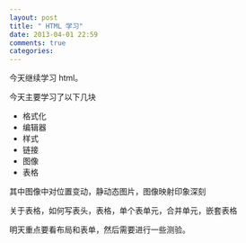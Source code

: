 ```yaml
---
layout: post
title: " HTML 学习"
date: 2013-04-01 22:59
comments: true
categories: 
---
```


今天继续学习 html。

今天主要学习了以下几块

- 格式化
- 编辑器
- 样式
- 链接
- 图像
- 表格

其中图像中对位置变动，静动态图片，图像映射印象深刻

关于表格，如何写表头，表格，单个表单元，合并单元，嵌套表格

明天重点要看布局和表单，然后需要进行一些测验。



